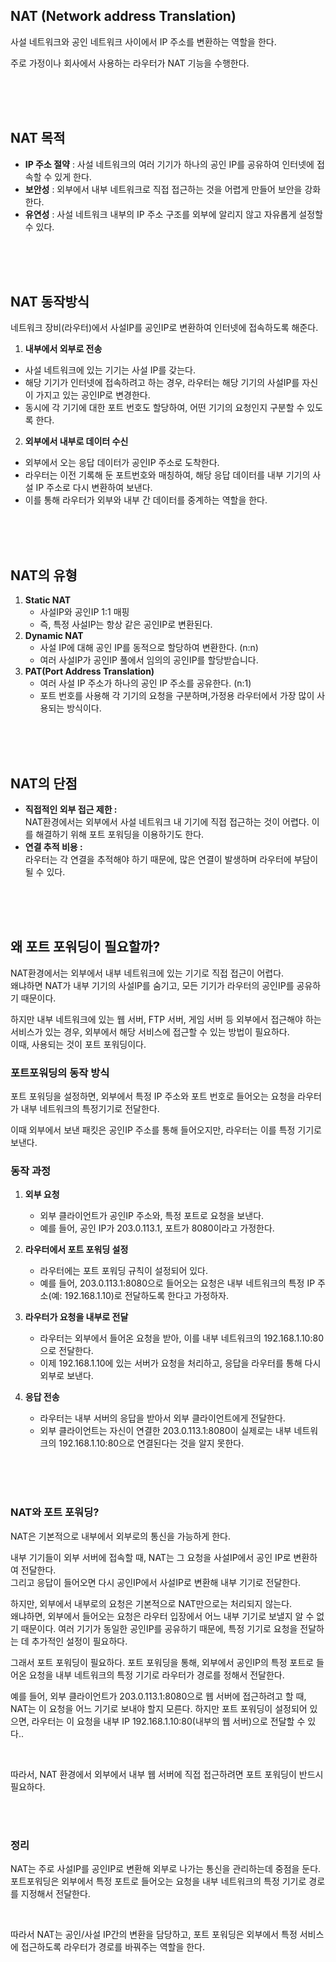## NAT (Network address Translation)
사설 네트워크와 공인 네트워크 사이에서 IP 주소를 변환하는 역할을 한다.    

주로 가정이나 회사에서 사용하는 라우터가 NAT 기능을 수행한다.   

<br><br><br>

## NAT 목적
- **IP 주소 절약** : 사설 네트워크의 여러 기기가 하나의 공인 IP를 공유하여 인터넷에 접속할 수 있게 한다.
- **보안성** : 외부에서 내부 네트워크로 직접 접근하는 것을 어렵게 만들어 보안을 강화한다.
- **유연성** : 사설 네트워크 내부의 IP 주소 구조를 외부에 알리지 않고 자유롭게 설정할 수 있다.  

<br><br><br>

## NAT 동작방식
네트워크 장비(라우터)에서 사설IP를 공인IP로 변환하여 인터넷에 접속하도록 해준다.  
1. **내부에서 외부로 전송**
  - 사설 네트워크에 있는 기기는 사설 IP를 갖는다.
  - 해당 기기가 인터넷에 접속하려고 하는 경우, 라우터는 해당 기기의 사설IP를 자신이 가지고 있는 공인IP로 변경한다.
  - 동시에 각 기기에 대한 포트 번호도 할당하여, 어떤 기기의 요청인지 구분할 수 있도록 한다.
2. **외부에서 내부로 데이터 수신**
  - 외부에서 오는 응답 데이터가 공인IP 주소로 도착한다.
  - 라우터는 이전 기록해 둔 포트번호와 매칭하여, 해당 응답 데이터를 내부 기기의 사설 IP 주소로 다시 변환하여 보낸다.
  - 이를 통해 라우터가 외부와 내부 간 데이터를 중계하는 역할을 한다.


<br><br><br>

## NAT의 유형
1. **Static NAT**
   - 사설IP와 공인IP 1:1 매핑
   - 즉, 특정 사설IP는 항상 같은 공인IP로 변환된다.
2. **Dynamic NAT**
   - 사설 IP에 대해 공인 IP를 동적으로 할당하여 변환한다. (n:n)
   - 여러 사설IP가 공인IP 풀에서 임의의 공인IP를 할당받습니다.
3. **PAT(Port Address Translation)**
   - 여러 사설 IP 주소가 하나의 공인 IP 주소를 공유한다. (n:1)
   - 포트 번호를 사용해 각 기기의 요청을 구분하며,가정용 라우터에서 가장 많이 사용되는 방식이다.


<br><br><br>

## NAT의 단점
- **직접적인 외부 접근 제한 :**   
  NAT환경에서는 외부에서 사설 네트워크 내 기기에 직접 접근하는 것이 어렵다. 이를 해결하기 위해 포트 포워딩을 이용하기도 한다.
- **연결 추적 비용 :**   
  라우터는 각 연결을 추적해야 하기 때문에, 많은 연결이 발생하며 라우터에 부담이 될 수 있다.



<br><br><br>


## 왜 포트 포워딩이 필요할까?
NAT환경에서는 외부에서 내부 네트워크에 있는 기기로 직접 접근이 어렵다.  
왜냐하면 NAT가 내부 기기의 사설IP를 숨기고, 모든 기기가 라우터의 공인IP를 공유하기 때문이다.  

하지만 내부 네트워크에 있는 웹 서버, FTP 서버, 게임 서버 등 외부에서 접근해야 하는 서비스가 있는 경우, 
외부에서 해당 서비스에 접근할 수 있는 방법이 필요하다.  
이때, 사용되는 것이 포트 포워딩이다.  



### 포트포워딩의 동작 방식
포트 포워딩을 설정하면, 외부에서 특정 IP 주소와 포트 번호로 들어오는 요청을 라우터가 내부 네트워크의 특정기기로 전달한다.  

이때 외부에서 보낸 패킷은 공인IP 주소를 통해 들어오지만, 라우터는 이를 특정 기기로 보낸다.  


### 동작 과정
1. **외부 요청**
   - 외부 클라이언트가 공인IP 주소와, 특정 포트로 요청을 보낸다.
   - 예를 들어, 공인 IP가 203.0.113.1, 포트가 8080이라고 가정한다.
  
2. **라우터에서 포트 포워딩 설정**
   - 라우터에는 포트 포워딩 규칙이 설정되어 있다.
   - 예를 들어, 203.0.113.1:8080으로 들어오는 요청은 내부 네트워크의 특정 IP 주소(예: 192.168.1.10)로 전달하도록 한다고 가정하자.
  
3. **라우터가 요청을 내부로 전달**
   - 라우터는 외부에서 들어온 요청을 받아, 이를 내부 네트워크의 192.168.1.10:80으로 전달한다.
   - 이제 192.168.1.10에 있는 서버가 요청을 처리하고, 응답을 라우터를 통해 다시 외부로 보낸다.
  
4. **응답 전송**
   - 라우터는 내부 서버의 응답을 받아서 외부 클라이언트에게 전달한다.
   - 외부 클라이언트는 자신이 연결한 203.0.113.1:8080이 실제로는 내부 네트워크의 192.168.1.10:80으로 연결된다는 것을 알지 못한다.

<br><br><br>


### NAT와 포트 포워딩?
NAT은 기본적으로 내부에서 외부로의 통신을 가능하게 한다. 
      
내부 기기들이 외부 서버에 접속할 때, NAT는 그 요청을 사설IP에서 공인 IP로 변환하여 전달한다.  
그리고 응답이 들어오면 다시 공인IP에서 사설IP로 변환해 내부 기기로 전달한다.  
      
하지만, 외부에서 내부로의 요청은 기본적으로 NAT만으로는 처리되지 않는다.  
왜냐하면, 외부에서 들어오는 요청은 라우터 입장에서 어느 내부 기기로 보낼지 알 수 없기 때문이다.  여러 기기가 동일한
공인IP를 공유하기 때문에, 특정 기기로 요청을 전달하는 데 추가적인 설정이 필요하다.  
      
그래서 포트 포워딩이 필요하다.
포트 포워딩을 통해, 외부에서 공인IP의 특정 포트로 들어온 요청을 내부 네트워크의 특정 기기로 라우터가 경로를 정해서 전달한다.    
      
예를 들어, 외부 클라이언트가 203.0.113.1:8080으로 웹 서버에 접근하려고 할 때, NAT는 이 요청을 어느 기기로 보내야 할지 모른다.
하지만 포트 포워딩이 설정되어 있으면, 라우터는 이 요청을 내부 IP 192.168.1.10:80(내부의 웹 서버)으로 전달할 수 있다..  
   

<br>
   
따라서, NAT 환경에서 외부에서 내부 웹 서버에 직접 접근하려면 포트 포워딩이 반드시 필요하다.


<br><br>

### 정리


NAT는 주로 사설IP를 공인IP로 변환해 외부로 나가는 통신을 관리하는데 중점을 둔다.  
포트포워딩은 외부에서 특정 포트로 들어오는 요청을 내부 네트워크의 특정 기기로 경로를 지정해서 전달한다.  

<br>

따라서 NAT는 공인/사설 IP간의 변환을 담당하고, 포트 포워딩은 외부에서 특정 서비스에 접근하도록 라우터가 경로를 바꿔주는 역할을 한다.  




